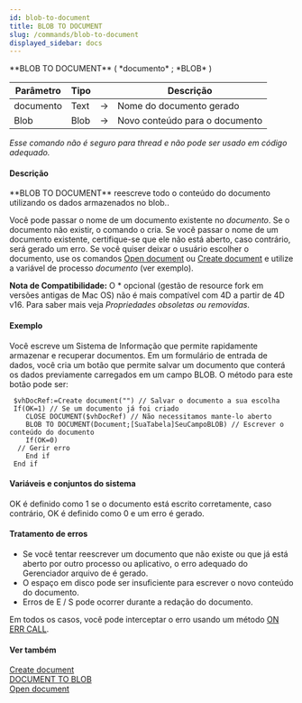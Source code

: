 ```yaml
---
id: blob-to-document
title: BLOB TO DOCUMENT
slug: /commands/blob-to-document
displayed_sidebar: docs
---
```


<!--REF #_command_.BLOB TO DOCUMENT.Syntax-->**BLOB TO DOCUMENT** ( *documento* ; *BLOB* )<!-- END REF-->
<!--REF #_command_.BLOB TO DOCUMENT.Params-->
| Parâmetro | Tipo |  | Descrição |
| --- | --- | --- | --- |
| documento | Text | &#8594;  | Nome do documento gerado |
| Blob | Blob | &#8594;  | Novo conteúdo para o documento |

<!-- END REF-->

*Esse comando não é seguro para thread e não pode ser usado em código adequado.*


#### Descrição 

<!--REF #_command_.BLOB TO DOCUMENT.Summary-->**BLOB TO DOCUMENT** reescreve todo o conteúdo do documento utilizando os dados armazenados no blob.<!-- END REF-->.  
Você pode passar o nome de um documento existente no *documento*. Se o documento não existir, o comando o cria. Se você passar o nome de um documento existente, certifique-se que ele não está aberto, caso contrário, será gerado um erro. Se você quiser deixar o usuário escolher o documento, use os comandos [Open document](open-document.md) ou [Create document](create-document.md) e utilize a variável de processo *documento* (ver exemplo).

**Nota de Compatibilidade:** O \* opcional (gestão de resource fork em versões antigas de Mac OS) não é mais compatível com 4D a partir de 4D v16\. Para saber mais veja *Propriedades obsoletas ou removidas*.

#### Exemplo 

Você escreve um Sistema de Informação que permite rapidamente armazenar e recuperar documentos. Em um formulário de entrada de dados, você cria um botão que permite salvar um documento que conterá os dados previamente carregados em um campo BLOB. O método para este botão pode ser:

```4d
 $vhDocRef:=Create document("") // Salvar o documento a sua escolha
 If(OK=1) // Se um documento já foi criado
    CLOSE DOCUMENT($vhDocRef) // Não necessitamos mante-lo aberto
    BLOB TO DOCUMENT(Document;[SuaTabela]SeuCampoBLOB) // Escrever o conteúdo do documento
    If(OK=0)
  // Gerir erro
    End if
 End if
```

#### Variáveis e conjuntos do sistema 

OK é definido como 1 se o documento está escrito corretamente, caso contrário, OK é definido como 0 e um erro é gerado.

#### Tratamento de erros 

* Se você tentar reescrever um documento que não existe ou que já está aberto por outro processo ou aplicativo, o erro adequado do Gerenciador arquivo de é gerado.
* O espaço em disco pode ser insuficiente para escrever o novo conteúdo do documento.
* Erros de E / S pode ocorrer durante a redação do documento.

Em todos os casos, você pode interceptar o erro usando um método [ON ERR CALL](on-err-call.md "ON ERR CALL").

#### Ver também 

[Create document](create-document.md)  
[DOCUMENT TO BLOB](document-to-blob.md)  
[Open document](open-document.md)  